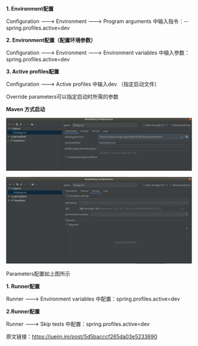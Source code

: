 **1. Environment配置**

Configuration ---> Environment ---> Program arguments 中输入指令：--spring.profiles.active=dev

**2. Environment配置（配置环境参数）**

Configuration ---> Environment ---> Environment variables 中输入参数：spring.profiles.active=dev

**3. Active profiles配置**

Configuration ---> Active profiles 中输入dev （指定启动文件）

Override parameters可以指定启动时所需的参数

**Maven 方式启动**

![img](../img/springboot%E5%A4%9A%E7%8E%AF%E5%A2%83%E5%90%AF%E5%8A%A8/springboot%E5%A4%9A%E7%8E%AF%E5%A2%83%E5%90%AF%E5%8A%A81.png)

![img](../img/springboot%E5%A4%9A%E7%8E%AF%E5%A2%83%E5%90%AF%E5%8A%A8/springboot%E5%A4%9A%E7%8E%AF%E5%A2%83%E5%90%AF%E5%8A%A82.png)

Parameters配置如上图所示

**1. Runner配置**

Runner ---> Environment variables 中配置：spring.profiles.active=dev

**2.Runner配置**

Runner ---> Skip tests 中配置：spring.profiles.active=dev

原文链接：https://juejin.im/post/5d5bacccf265da03e5233690
